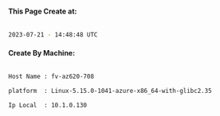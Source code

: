 
   
#### This Page Create at:

```bash

2023-07-21 - 14:48:48 UTC

```

#### Create By Machine:

```bash

Host Name : fv-az620-708

platform  : Linux-5.15.0-1041-azure-x86_64-with-glibc2.35

Ip Local  : 10.1.0.130

```

